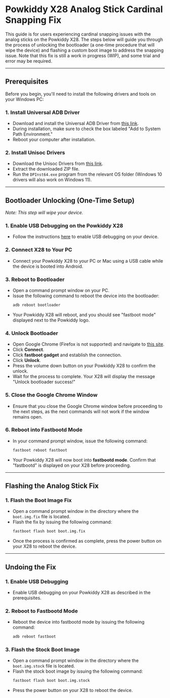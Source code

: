 # **Powkiddy X28 Analog Stick Cardinal Snapping Fix**

This guide is for users experiencing cardinal snapping issues with the analog sticks on the Powkiddy X28. The steps below will guide you through the process of unlocking the bootloader (a one-time procedure that will wipe the device) and flashing a custom boot image to address the snapping issue. Note that this fix is still a work in progress (WIP), and some trial and error may be required.

---

## **Prerequisites**

Before you begin, you'll need to install the following drivers and tools on your Windows PC:

### 1. **Install Universal ADB Driver**
   - Download and install the Universal ADB Driver from [this link](https://github.com/K3V1991/ADB-and-FastbootPlusPlus).
   - During installation, make sure to check the box labeled "Add to System Path Environment."
   - Reboot your computer after installation.

### 2. **Install Unisoc Drivers**
   - Download the Unisoc Drivers from [this link](https://github.com/TheGammaSqueeze/GammaOS/releases/download/GammaOS_v1_RG405M/UnisocDrivers.zip).
   - Extract the downloaded ZIP file.
   - Run the `DPInst64.exe` program from the relevant OS folder (Windows 10 drivers will also work on Windows 11).

---

## **Bootloader Unlocking (One-Time Setup)**

*Note: This step will wipe your device.*

### 1. **Enable USB Debugging on the Powkiddy X28**
   - Follow the instructions [here](https://developer.android.com/studio/debug/dev-options) to enable USB debugging on your device.

### 2. **Connect X28 to Your PC**
   - Connect your Powkiddy X28 to your PC or Mac using a USB cable while the device is booted into Android.

### 3. **Reboot to Bootloader**
   - Open a command prompt window on your PC.
   - Issue the following command to reboot the device into the bootloader:
     ```bash
     adb reboot bootloader
     ```
   - Your Powkiddy X28 will reboot, and you should see "fastboot mode" displayed next to the Powkiddy logo.

### 4. **Unlock Bootloader**
   - Open Google Chrome (Firefox is not supported) and navigate to [this site](https://thegammasqueeze.github.io/subut-rehost/).
   - Click **Connect**.
   - Click **fastboot gadget** and establish the connection.
   - Click **Unlock**.
   - Press the volume down button on your Powkiddy X28 to confirm the unlock.
   - Wait for the process to complete. Your X28 will display the message "Unlock bootloader success!"

### 5. **Close the Google Chrome Window**
   - Ensure that you close the Google Chrome window before proceeding to the next steps, as the next commands will not work if the window remains open.

### 6. **Reboot into Fastbootd Mode**
   - In your command prompt window, issue the following command:
     ```bash
     fastboot reboot fastboot
     ```
   - Your Powkiddy X28 will now boot into **fastbootd mode**. Confirm that "fastbootd" is displayed on your X28 before proceeding.

---

## **Flashing the Analog Stick Fix**

### 1. **Flash the Boot Image Fix**
   - Open a command prompt window in the directory where the `boot.img.fix` file is located.
   - Flash the fix by issuing the following command:
     ```bash
     fastboot flash boot boot.img.fix
     ```
   - Once the process is confirmed as complete, press the power button on your X28 to reboot the device.

---

## **Undoing the Fix**

### 1. **Enable USB Debugging**
   - Enable USB debugging on your Powkiddy X28 as described in the prerequisites.

### 2. **Reboot to Fastbootd Mode**
   - Reboot the device into fastbootd mode by issuing the following command:
     ```bash
     adb reboot fastboot
     ```

### 3. **Flash the Stock Boot Image**
   - Open a command prompt window in the directory where the `boot.img.stock` file is located.
   - Flash the stock boot image by issuing the following command:
     ```bash
     fastboot flash boot boot.img.stock
     ```
   - Press the power button on your X28 to reboot the device.
